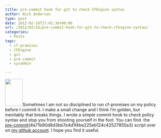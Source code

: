 ```yaml
---
title: pre-commit hook for git to check CFEngine syntax
author: Nick Anderson
type: post
date: 2012-02-16T17:01:38+00:00
url: /2012/02/16/pre-commit-hook-for-git-to-check-cfengine-syntax/
categories:
  - Posts
tags:
  - cf-promises
  - CFEngine
  - git
  - pre-commit
  - sysadmin

---
```

[<img class="alignleft  wp-image-946" title="git-logo" src="http://www.cmdln.org/wp-content/uploads/2012/02/git-logo-97x150.png" alt="" width="58" height="90" />][1]Sometimes I am not so disciplined to run cf-promises on my policy before I commit it. I make a small change and I think I&#8217;m golden, but inevitably that breaks things. I wrote a simple commit hook to check policy syntax and stop you from shooting yourself in the foot. You can find  the [pre-commit][2]{#a71b90d9d3bb7e4d1f4be225eb124c42527855a3} script over on [my github account][3]. I hope you find it useful.

 [1]: http://www.cmdln.org/wp-content/uploads/2012/02/git-logo.png
 [2]: https://github.com/nickanderson/nickanderson-cfengine-library/blob/master/pre-commit
 [3]: https://github.com/nickanderson